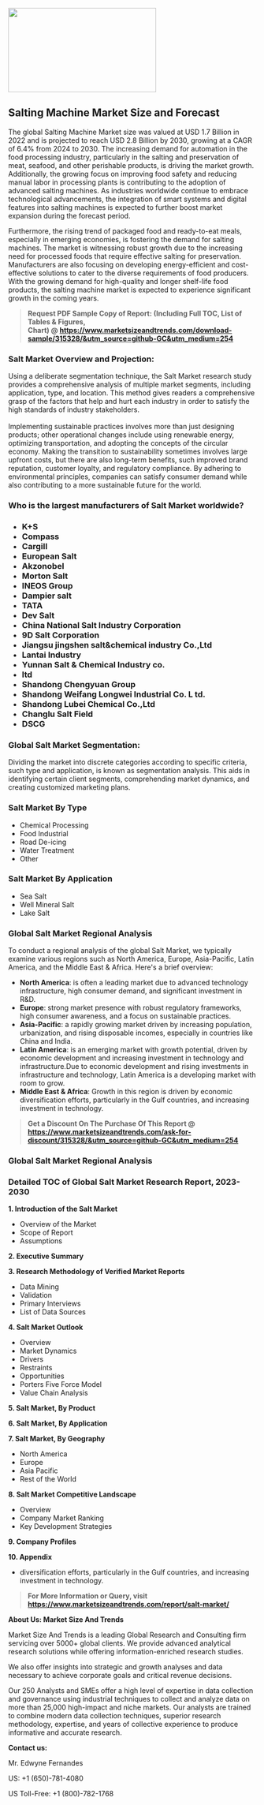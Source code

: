 <p><img class="alignnone size-medium wp-image-20088" src="https://ffe5etoiles.com/wp-content/uploads/2024/12/MST1-300x171.png" alt="" width="300" height="171" /></p><h2>Salting Machine Market Size and Forecast</h2><p>The global Salting Machine Market size was valued at USD 1.7 Billion in 2022 and is projected to reach USD 2.8 Billion by 2030, growing at a CAGR of 6.4% from 2024 to 2030. The increasing demand for automation in the food processing industry, particularly in the salting and preservation of meat, seafood, and other perishable products, is driving the market growth. Additionally, the growing focus on improving food safety and reducing manual labor in processing plants is contributing to the adoption of advanced salting machines. As industries worldwide continue to embrace technological advancements, the integration of smart systems and digital features into salting machines is expected to further boost market expansion during the forecast period.</p><p>Furthermore, the rising trend of packaged food and ready-to-eat meals, especially in emerging economies, is fostering the demand for salting machines. The market is witnessing robust growth due to the increasing need for processed foods that require effective salting for preservation. Manufacturers are also focusing on developing energy-efficient and cost-effective solutions to cater to the diverse requirements of food producers. With the growing demand for high-quality and longer shelf-life food products, the salting machine market is expected to experience significant growth in the coming years.</p></p><blockquote id="" class=""><strong>Request PDF Sample Copy of Report: (Including Full TOC, List of Tables &amp; Figures, Chart)&nbsp;@&nbsp;<strong><a href="https://www.marketsizeandtrends.com/download-sample/315328/&utm_source=github-GC&utm_medium=254" target="_blank">https://www.marketsizeandtrends.com/download-sample/315328/&utm_source=github-GC&utm_medium=254</a></strong></strong></blockquote><h3 id="" class="">Salt Market&nbsp;Overview and Projection:</h3><p id="" class="">Using a deliberate segmentation technique, the Salt Market research study provides a comprehensive analysis of multiple market segments, including application, type, and location. This method gives readers a comprehensive grasp of the factors that help and hurt each industry in order to satisfy the high standards of industry stakeholders. <br /> <br />Implementing sustainable practices involves more than just designing products; other operational changes include using renewable energy, optimizing transportation, and adopting the concepts of the circular economy. Making the transition to sustainability sometimes involves large upfront costs, but there are also long-term benefits, such improved brand reputation, customer loyalty, and regulatory compliance. By adhering to environmental principles, companies can satisfy consumer demand while also contributing to a more sustainable future for the world.</p><h3 id="" class="">Who is the largest manufacturers of&nbsp;Salt Market worldwide?</h3><h3 class=""><p><ul><li>K+S </li><li> Compass </li><li> Cargill </li><li> European Salt </li><li> Akzonobel </li><li> Morton Salt </li><li> INEOS Group </li><li> Dampier salt </li><li> TATA </li><li> Dev Salt </li><li> China National Salt Industry Corporation </li><li> 9D Salt Corporation </li><li> Jiangsu jingshen salt&chemical industry Co.,Ltd </li><li> Lantai Industry </li><li> Yunnan Salt & Chemical Industry co. </li><li> ltd </li><li> Shandong Chengyuan Group </li><li> Shandong Weifang Longwei Industrial Co. L td. </li><li> Shandong Lubei Chemical Co.,Ltd </li><li> Changlu Salt Field </li><li> DSCG</li></ul></p></h3><h3 id="" class="">Global&nbsp;Salt Market Segmentation:</h3><p id="" class="">Dividing the market into discrete categories according to specific criteria, such type and application, is known as segmentation analysis. This aids in identifying certain client segments, comprehending market dynamics, and creating customized marketing plans.</p><h3 id="" class="">Salt Market&nbsp;By Type</h3><p><p><ul><li>Chemical Processing</li><li> Food Industrial</li><li> Road De-icing</li><li> Water Treatment</li><li> Other</p></li></ul></p></p><h3 id="" class="">Salt Market&nbsp;By Application</h3><p class=""><p><ul><li>Sea Salt</li><li> Well Mineral Salt</li><li> Lake Salt</li></ul></p></p><h3 id="" class="">Global Salt Market Regional Analysis</h3><p id="" class="">To conduct a regional analysis of the global Salt Market, we typically examine various regions such as North America, Europe, Asia-Pacific, Latin America, and the Middle East &amp; Africa. Here's a brief overview:</p><ul><li><strong>North America</strong>: is often a leading market due to advanced technology infrastructure, high consumer demand, and significant investment in R&amp;D.</li><li><strong>Europe</strong>: strong market presence with robust regulatory frameworks, high consumer awareness, and a focus on sustainable practices.</li><li><strong>Asia-Pacific</strong>: a rapidly growing market driven by increasing population, urbanization, and rising disposable incomes, especially in countries like China and India.</li><li><strong>Latin America</strong>: is an emerging market with growth potential, driven by economic development and increasing investment in technology and infrastructure.Due to economic development and rising investments in infrastructure and technology, Latin America is a developing market with room to grow.</li><li><strong>Middle East &amp; Africa</strong>: Growth in this region is driven by economic diversification efforts, particularly in the Gulf countries, and increasing investment in technology.</li></ul><blockquote id="" class=""><strong>Get a Discount On The Purchase Of This Report @ <strong><a href="https://www.marketsizeandtrends.com/ask-for-discount/315328/&utm_source=github-GC&utm_medium=254" target="_blank">https://www.marketsizeandtrends.com/ask-for-discount/315328/&utm_source=github-GC&utm_medium=254</a></strong></strong></blockquote><h3 id="" class="">Global Salt Market Regional Analysis</h3><h3 id="" class="">Detailed TOC of Global Salt Market Research Report, 2023-2030</h3><p id="" class=""><strong>1. Introduction of the Salt Market</strong></p><ul><li>Overview of the Market</li><li>Scope of Report</li><li>Assumptions</li></ul><p id="" class=""><strong>2. Executive Summary</strong></p><p id="" class=""><strong>3. Research Methodology of Verified Market Reports</strong></p><ul><li>Data Mining</li><li>Validation</li><li>Primary Interviews</li><li>List of Data Sources</li></ul><p id="" class=""><strong>4. Salt Market Outlook</strong></p><ul><li>Overview</li><li>Market Dynamics</li><li>Drivers</li><li>Restraints</li><li>Opportunities</li><li>Porters Five Force Model</li><li>Value Chain Analysis</li></ul><p id="" class=""><strong>5. Salt Market, By Product</strong></p><p id="" class=""><strong>6. Salt Market, By Application</strong></p><p id="" class=""><strong>7. Salt Market, By Geography</strong></p><ul><li>North America</li><li>Europe</li><li>Asia Pacific</li><li>Rest of the World</li></ul><p id="" class=""><strong>8. Salt Market Competitive Landscape</strong></p><ul><li>Overview</li><li>Company Market Ranking</li><li>Key Development Strategies</li></ul><p id="" class=""><strong>9. Company Profiles</strong></p><p id="" class=""><strong>10. Appendix</strong></p><ul><li>diversification efforts, particularly in the Gulf countries, and increasing investment in technology.</li></ul><blockquote id="" class=""><strong>For More Information or Query, visit <strong><strong><a href="https://www.marketsizeandtrends.com/report/salt-market/" target="_blank">https://www.marketsizeandtrends.com/report/salt-market/</a></strong></strong></strong></blockquote><p id="" class=""><strong>About Us: Market Size And Trends</strong></p><p id="" class="">Market Size And Trends is a leading Global Research and Consulting firm servicing over 5000+ global clients. We provide advanced analytical research solutions while offering information-enriched research studies.</p><p id="" class="">We also offer insights into strategic and growth analyses and data necessary to achieve corporate goals and critical revenue decisions.</p><p id="" class="">Our 250 Analysts and SMEs offer a high level of expertise in data collection and governance using industrial techniques to collect and analyze data on more than 25,000 high-impact and niche markets. Our analysts are trained to combine modern data collection techniques, superior research methodology, expertise, and years of collective experience to produce informative and accurate research.</p><p id="" class=""><strong>Contact us:</strong></p><p id="" class="">Mr. Edwyne Fernandes</p><p id="" class="">US: +1 (650)-781-4080</p><p id="" class="">US Toll-Free: +1 (800)-782-1768</p>
